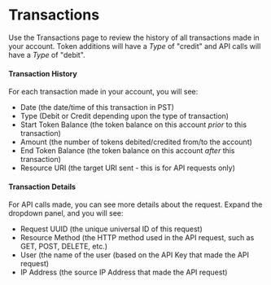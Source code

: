# Transactions

Use the Transactions page to review the history of all transactions made in your account.  Token additions will have a _Type_ of "credit" and API calls will have a _Type_ of "debit".

#### Transaction History

For each transaction made in your account, you will see:

* Date (the date/time of this transaction in PST)
* Type (Debit or Credit depending upon the type of transaction)
* Start Token Balance (the token balance on this account _prior_ to this transaction)
* Amount (the number of tokens debited/credited from/to the account)
* End Token Balance (the token balance on this account _after_ this transaction)
* Resource URI (the target URI sent - this is for API requests only)

#### Transaction Details

For API calls made, you can see more details about the request.  Expand the dropdown panel, and you will see:

* Request UUID (the unique universal ID of this request)
* Resource Method (the HTTP method used in the API request, such as GET, POST, DELETE, etc.)
* User (the name of the user (based on the API Key that made the API request)
* IP Address (the source IP Address that made the API request)
